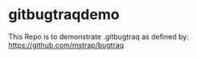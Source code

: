 # gitbugtraqdemo
This Repo is to demonstrate .gitbugtraq as defined by: https://github.com/mstrap/bugtraq
